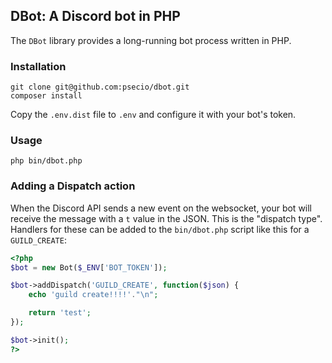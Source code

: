 ## DBot: A Discord bot in PHP

The `DBot` library provides a long-running bot process written in PHP.

### Installation

```
git clone git@github.com:psecio/dbot.git
composer install
```

Copy the `.env.dist` file to `.env` and configure it with your bot's token.

### Usage

```
php bin/dbot.php
```


### Adding a Dispatch action

When the Discord API sends a new event on the websocket, your bot will receive the message with a `t` value in the JSON. This is the "dispatch type". Handlers for these can be added to the `bin/dbot.php` script like this for a `GUILD_CREATE`:

```php
<?php
$bot = new Bot($_ENV['BOT_TOKEN']);

$bot->addDispatch('GUILD_CREATE', function($json) {
    echo 'guild create!!!!'."\n";

    return 'test';
});

$bot->init();
?>
```
